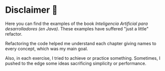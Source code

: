# Disclaimer 🚩

Here you can find the examples of the book _Inteligencia Artificial para desarrolladores (en Java)_. These examples have suffered "just a little" refactor.

Refactoring the code helped me understand each chapter giving names to every concept, which was my main goal.

Also, in each exercise, I tried to achieve or practice something. Sometimes, I pushed to the edge some ideas sacrificing simplicity or performance.

